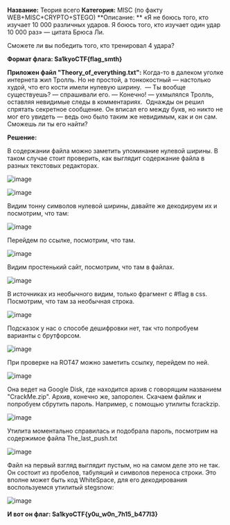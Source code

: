 **Название:** Теория всего
**Категория:** MISC (по факту WEB+MISC+CRYPTO+STEGO)
**Описание: **
«Я не боюсь того, кто изучает 10 000 различных ударов. Я боюсь того, кто изучает один удар 10 000 раз» — цитата Брюса Ли. 

Сможете ли вы победить того, кто тренировал 4 удара?

**Формат флага: Sa1kyoCTF{flag_smth}**

**Приложен файл "Theory_of_everything.txt":**
‌‬‍‍‬‌‬‌‌‬‍‍‬‌‬‌Когда‌‬‍‍‬‌‬‌‌‬‍‍‬‌‬‌‌‬‍‍‬‌‬‌‌‬‍‍‬‌‬‌‌‬‍‍‬‌‬‌‌‬‍‍‬‌‬‌‌‬‍‍‬‌‬‌‌‬‍‍‬‌‬‌‌‬‍‍‬‌‬‌‌‬‍‍‬‌‬‌-‌‬‍‍‬‌‬‌то‌‬‍‍‬‌‬‌‌‬‍‍‬‌‬‌‌‬‍‍‬‌‬‌‌‬‍‍‬‌‬‌‌‬‍‍‬‌‬‌‌‬‍‍‬‌‬‌‌‬‍‍‬‌‬‌‌‬‍‍‬‌‬‌ ‌‬‍‍‬‌‬‌‌‬‍‍‬‌‬‌‌‬‍‍‬‌‬‌‌‬‍‍‬‌‬‌‌‬‍‍‬‌‬‌‌‬‍‍‬‌‬‌в‌‬‍‍‬‌‬‌ ‌‬‍‍‬‌‬‌‌‬‍‍‬‌‬‌‌‬‍‍‬‌‬‌‌‬‍‍‬‌‬‌‌‬‍‍‬‌‬‌‌‬‍‍‬‌‬‌‌‬‍‍‬‌‬‌далеком ‌‬‍‍‬‌‬‌‌‬‍‍‬‌‬‌уголке‌‬‍‍‬‌‬‌‌‬‍‍‬‌‬‌‌‬‍‍‬‌‬‌‌‌‌‌‌‌‬‬‌‬‍‍‬‌‬‌‌‬‍‍‬‌‬‌‌‬‍‍‬‌‬‌‌‬‍‍‬‌‬‌‌‬‍‍‬‌‬‌‌‬‍‍‬‌‬‌‌‬‍‍‬‌‬‌ ‌‬‍‍‬‌‬‌‌‬‍‍‬‌‬‌‌‬‍‍‬‌‬‌интернета‌‬‍‍‬‌‬‌‌‬‍‍‬‌‬‌‌‬‍‍‬‌‌‌‌‬‍‍‬‌‌‌‌‬‍‍‬‌‌‌ жил‌‬‍‍‬‌‌‌‌‬‍‍‬‌‌‌‌‬‍‍‬‌‌‌ Тролль‌‬‍‍‬‌‌‌‌‬‍‍‬‌‌‌‌‬‍‍‬‌‌‌.‌‬‍‍‬‌‌‌‌‬‍‍‬‌‌‌‌‬‍‍‬‌‌‌ Но‌‬‍‍‬‌‌‌‌‬‍‍‬‌‌‌‌‬‍‍‬‌‌‌‌‬‍‍‬‌‌‌‌‬‍‍‬‌‌‌‌‬‍‍‬‌‌‌‌‬‍‍‬‌‌‌‌‬‍‍‬‌‬‌‌‬‍‍‬‌‬‌‌‬‍‍‬‌‬‌‌‬‍‍‬‌‬‌‌‬‍‍‬‌‬‌‌‬‍‍‬‌‬‌‌‬‍‍‬‌‬‌‌‬‍‍‬‌‬‌‌‬‍‍‬‌‬‌‌‌‌‌‌‌‬‬‌‬‍‍‬‌‬‌‌‬‍‍‬‌‬‌‌‬‍‍‬‌‬‌‌‬‍‍‬‌‬‌ ‌‬‍‍‬‌‬‌‌‬‍‍‬‌‌‌‌‬‍‍‬‌‌‌‌‬‍‍‬‍‌‍не‌‬‍‍‬‍‌‍‌‬‍‍‬‍‌‍‌‬‍‍‬‍‌‍‌‬‍‍‬‍‌‍‌‬‍‍‬‍‌‍‌‬‍‍‬‍‌‍‌‬‍‍‬‍‌‍‌‬‍‍‬‍‌‍‌‬‍‍‬‍‌‍‌‬‍‍‬‍‌‍‌‬‍‍‬‍‌‍‌‬‍‍‬‍‌‍‌‬‍‍‬‍‌‍ ‌‬‍‍‬‍‌‍простой‌‬‍‍‬‍‌‍‌‬‍‍‬‍‌‍‌‬‍‍‬‍‌‍‌‬‍‍‬‍‌‍‌‬‍‍‬‍‌‍‌‬‍‍‬‍‌‍‌‬‍‍‬‍‌‍‌‬‍‍‬‍‌‍‌‬‍‍‬‍‌‍‌‬‍‍‬‍‌‍‌‬‍‍‬‌‌‌‌‬‍‍‬‌‬‌,‌‬‍‍‬‌‬‌‌‬‍‍‬‌‬‌‌‬‍‍‬‌‬‌‌‬‍‍‬‌‬‌‌‬‍‍‬‌‬‌‌‬‍‍‬‌‬‌‌‌‌‌‌‌‬‬‌‬‍‍‬‌‬‌‌‬‍‍‬‌‬‌‌‬‍‍‬‌‬‌ а‌‬‍‍‬‌‬‌‌‬‍‍‬‍‌‍‌‬‍‍‬‍‌‍ ‌‬‍‍‬‍‌‍‌‬‍‍‬‍‌‍‌‬‍‍‬‍‌‍‌‬‍‍‬‍‌‍‌‬‍‍‬‍‌‍‌‬‍‍‬‍‌‍‌‬‍‍‬‍‌‍‌‬‍‍‬‍‌‍‌‬‍‍‬‍‌‍‌‬‍‍‬‍‌‍‌‬‍‍‬‍‌‍‌‬‍‍‬‍‌‍‌‬‍‍‬‍‌‍‌‬‍‍‬‍‌‍‌‬‍‍‬‍‌‍‌‬‍‍‬‍‌‍тонкокостный‌‬‍‍‬‍‌‍‌‬‍‍‬‍‌‍ ‌‬‍‍‬‍‌‍‌‬‍‍‬‍‌‍‌‬‍‍‬‍‌‍‌‬‍‍‬‍‌‍‌‬‍‍‬‍‌‍‌‬‍‍‬‍‌‍‌‬‍‍‬‍‌‍‌‬‍‍‬‍‌‍‌‬‍‍‬‍‌‍‌‬‍‍‬‍‌‍‌‬‍‍‬‌‬‌‌‬‍‍‬‌‬‌—‌‬‍‍‬‌‬‌‌‬‍‍‬‌‬‌‌‬‍‍‬‌‬‌‌‬‍‍‬‌‬‌‌‌‌‌‌‌‬‬‌‬‍‍‬‌‬‌‌‬‍‍‬‌‬‌‌‬‍‍‬‌‬‌‌‬‍‍‬‌‌‌‌‬‍‍‬‍‌‍‌‬‍‍‬‍‌‍‌‬‍‍‬‍‌‍‌‬‍‍‬‍‌‍ ‌‬‍‍‬‍‌‍‌‬‍‍‬‌‍‌‌‬‍‍‬‌‍‌настолько‌‬‍‍‬‌‍‌‌‬‍‍‬‍‌‍‌‬‍‍‬‍‌‍‌‬‍‍‬‍‌‍‌‬‍‍‬‍‌‍‌‬‍‍‬‍‌‍‌‬‍‍‬‍‌‍ ‌‬‍‍‬‍‌‍‌‬‍‍‬‍‌‍худой‌‬‍‍‬‌‍‌‌‬‍‍‬‌‍‌‌‬‍‍‬‌‌‌‌‬‍‍‬‌‬‌‌‬‍‍‬‌‬‌‌‬‍‍‬‌‬‌‌‬‍‍‬‌‍‌,‌‬‍‍‬‌‍‌‌‬‍‍‬‍‌‍‌‬‍‍‬‍‌‍‌‬‍‍‬‍‌‍‌‬‍‍‬‍‌‍‌‬‍‍‬‍‌‍‌‬‍‍‬‍‌‍‌‬‍‍‬‍‌‍‌‬‍‍‬‌‬‌‌‬‍‍‬‌‬‌‌‬‍‍‬‌‬‌‌‬‍‍‬‌‬‌ ‌‬‍‍‬‌‬‌‌‌‌‌‌‌‬‬‌‬‍‍‬‌‬‌‌‬‍‍‬‌‬‌‌‬‍‍‬‍‌‍‌‬‍‍‬‍‌‍‌‬‍‍‬‍‌‍‌‬‍‍‬‍‌‍‌‬‍‍‬‍‌‍‌‬‍‍‬‍‌‍‌‬‍‍‬‌‌‌‌‬‍‍‬‌‌‌что‌‬‍‍‬‌‌‌ ‌‬‍‍‬‌‬‌‌‬‍‍‬‌‬‌‌‬‍‍‬‌‬‌‌‬‍‍‬‌‍‌‌‬‍‍‬‌‍‌‌‬‍‍‬‍‌‍‌‬‍‍‬‍‌‍‌‬‍‍‬‍‌‍‌‬‍‍‬‌‬‌‌‬‍‍‬‌‍‌‌‬‍‍‬‌‍‌‌‬‍‍‬‌‬‌‌‬‍‍‬‌‌‌‌‬‍‍‬‌‬‌‌‬‍‍‬‌‌‌его кости‌‬‍‍‬‌‌‌‌‬‍‍‬‌‌‌‌‬‍‍‬‌‌‌‌‬‍‍‬‍‌‍‌‬‍‍‬‌‌‌‌‬‍‍‬‍‌‍‌‬‍‍‬‌‍‌‌‬‍‍‬‌‍‌‌‬‍‍‬‍‌‍‌‬‍‍‬‌‌‌‌‬‍‍‬‌‌‌‌‬‍‍‬‌‬‌‌‬‍‍‬‌‬‌ ‌‬‍‍‬‌‬‌‌‌‌‌‌‌‬‬имели‌‬‍‍‬‌‬‌‌‬‍‍‬‍‌‍‌‬‍‍‬‍‌‍‌‬‍‍‬‌‍‌‌‬‍‍‬‌‍‌ ‌‬‍‍‬‍‌‍‌‬‍‍‬‌‍‌‌‬‍‍‬‌‍‌‌‬‍‍‬‍‌‍‌‬‍‍‬‌‍‌‌‬‍‍‬‍‌‍нулевую‌‬‍‍‬‍‌‍‌‬‍‍‬‍‌‍‌‬‍‍‬‌‬‌‌‬‍‍‬‌‌‌‌‬‍‍‬‍‌‍‌‬‍‍‬‍‌‍‌‬‍‍‬‍‌‍‌‬‍‍‬‍‌‍‌‬‍‍‬‍‌‍‌‬‍‍‬‍‌‍ ‌‬‍‍‬‍‌‍‌‬‍‍‬‍‌‍‌‬‍‍‬‍‌‍‌‬‍‍‬‍‌‍‌‬‍‍‬‌‌‌‌‬‍‍‬‌‍‌‌‬‍‍‬‌‍‌‌‬‍‍‬‌‍‌‌‬‍‍‬‌‬‌‌‬‍‍‬‌‌‌‌‬‍‍‬‌‌‌‌‬‍‍‬‌‍‌‌‬‍‍‬‍‌‍‌‬‍‍‬‌‌‌‌‬‍‍‬‌‬‌‌‬‍‍‬‍‌‍‌‬‍‍‬‍‌‍‌‬‍‍‬‌‌‌‌‬‍‍‬‌‬‌‌‌‌‌‌‌‬‬‌‬‍‍‬‌‬‌‌‬‍‍‬‍‌‍‌‬‍‍‬‍‌‍‌‬‍‍‬‍‌‍‌‬‍‍‬‍‌‍‌‬‍‍‬‌‍‌‌‬‍‍‬‍‌‍‌‬‍‍‬‌‌‌‌‬‍‍‬‌‌‌‌‬‍‍‬‍‌‍‌‬‍‍‬‍‌‍‌‬‍‍‬‌‍‌‌‬‍‍‬‌‬‌ширину‌‬‍‍‬‌‌‌‌‬‍‍‬‍‌‍‌‬‍‍‬‍‌‍.‌‬‍‍‬‍‌‍‌‬‍‍‬‍‌‍‌‬‍‍‬‍‌‍‌‬‍‍‬‍‌‍‌‬‍‍‬‌‍‌‌‬‍‍‬‌‍‌‌‬‍‍‬‍‌‍
‌‬‍‍‬‍‌‍‌‬‍‍‬‍‌‍‌‬‍‍‬‍‌‍
‌‬‍‍‬‍‌‍‌‬‍‍‬‍‌‍‌‬‍‍‬‍‌‍—‌‬‍‍‬‌‍‌‌‬‍‍‬‌‍‌‌‬‍‍‬‌‌‌‌‬‍‍‬‌‬‌‌‬‍‍‬‌‬‌‌‬‍‍‬‌‍‌‌‬‍‍‬‍‌‍‌‬‍‍‬‌‬‌‌‬‍‍‬‍‌‍‌‬‍‍‬‍‌‍‌‬‍‍‬‌‬‌‌‌‌‌‌‌‬‬ ‌‬‍‍‬‌‬‌Ты‌‬‍‍‬‌‬‌ вообще‌‬‍‍‬‍‌‍‌‬‍‍‬‍‌‍ ‌‬‍‍‬‍‌‍существуешь‌‬‍‍‬‌‬‌?‌‬‍‍‬‌‬‌‌‬‍‍‬‍‌‍‌‬‍‍‬‍‌‍‌‬‍‍‬‍‌‍‌‬‍‍‬‌‌‌‌‬‍‍‬‌‌‌‌‬‍‍‬‌‬‌‌‬‍‍‬‌‍‌ ‌‬‍‍‬‍‌‍‌‬‍‍‬‍‌‍‌‬‍‍‬‍‌‍‌‬‍‍‬‌‌‌—‌‬‍‍‬‌‌‌ ‌‬‍‍‬‌‌‌‌‬‍‍‬‌‍‌‌‬‍‍‬‌‌‌‌‬‍‍‬‍‌‍‌‬‍‍‬‌‍‌‌‬‍‍‬‌‍‌спрашивали‌‬‍‍‬‌‍‌‌‬‍‍‬‌‬‌ ‌‬‍‍‬‌‬‌‌‬‍‍‬‌‬‌‌‬‍‍‬‌‌‌‌‬‍‍‬‍‌‍‌‬‍‍‬‌‍‌‌‬‍‍‬‌‬‌‌‬‍‍‬‍‌‍‌‬‍‍‬‍‌‍‌‬‍‍‬‍‌‍‌‬‍‍‬‌‌‌его‌‬‍‍‬‍‌‍‌‬‍‍‬‌‍‌‌‬‍‍‬‌‬‌‌‌‌‌‌‌‬‬‌‬‍‍‬‌‬‌.
‌‬‍‍‬‌‬‌—‌‬‍‍‬‌‍‌‌‬‍‍‬‍‌‍ ‌‬‍‍‬‌‬‌‌‬‍‍‬‌‬‌‌‬‍‍‬‌‌‌‌‬‍‍‬‌‬‌‌‬‍‍‬‌‌‌‌‬‍‍‬‌‍‌‌‬‍‍‬‌‍‌‌‬‍‍‬‌‍‌‌‬‍‍‬‌‍‌‌‬‍‍‬‌‍‌‌‬‍‍‬‌‬‌‌‬‍‍‬‌‍‌‌‬‍‍‬‌‍‌‌‬‍‍‬‌‍‌‌‬‍‍‬‌‍‌‌‬‍‍‬‌‍‌‌‬‍‍‬‌‌‌Конечно‌‬‍‍‬‌‌‌‌‬‍‍‬‌‬‌‌‬‍‍‬‌‌‌‌‬‍‍‬‍‌‍‌‬‍‍‬‍‌‍‌‬‍‍‬‌‍‌‌‬‍‍‬‌‬‌‌‬‍‍‬‌‬‌‌‬‍‍‬‌‬‌‌‬‍‍‬‌‌‌‌‬‍‍‬‌‬‌!‌‬‍‍‬‌‌‌ ‌‬‍‍‬‍‌‍‌‬‍‍‬‍‌‍‌‬‍‍‬‍‌‍‌‬‍‍‬‌‍‌‌‬‍‍‬‌‍‌‌‬‍‍‬‌‬‌‌‬‍‍‬‌‬‌‌‌‌‌‌‌‬‬‌‬‍‍‬‌‬‌‌‬‍‍‬‌‬‌‌‬‍‍‬‌‬‌‌‬‍‍‬‍‌‍‌‬‍‍‬‌‬‌‌‬‍‍‬‌‬‌‌‬‍‍‬‌‬‌‌‬‍‍‬‌‬‌—‌‬‍‍‬‌‍‌ ухмылялся ‌‬‍‍‬‌‬‌‌‬‍‍‬‌‍‌Тролль‌‬‍‍‬‍‌‍‌‬‍‍‬‍‌‍‌‬‍‍‬‌‬‌,‌‬‍‍‬‍‌‍ ‌‬‍‍‬‍‌‍‌‬‍‍‬‌‍‌‌‬‍‍‬‌‬‌‌‬‍‍‬‍‌‍‌‬‍‍‬‍‌‍‌‬‍‍‬‌‍‌‌‬‍‍‬‌‍‌‌‬‍‍‬‌‬‌‌‬‍‍‬‌‬‌‌‬‍‍‬‌‬‌оставляя‌‬‍‍‬‌‌‌‌‬‍‍‬‌‌‌‌‬‍‍‬‌‌‌ ‌‬‍‍‬‌‬‌‌‬‍‍‬‌‍‌‌‬‍‍‬‌‌‌‌‬‍‍‬‍‌‍‌‬‍‍‬‍‌‍‌‬‍‍‬‍‌‍‌‬‍‍‬‍‌‍‌‬‍‍‬‌‍‌невидимые‌‬‍‍‬‌‬‌‌‬‍‍‬‌‬‌‌‬‍‍‬‌‬‌‌‬‍‍‬‌‬‌‌‌‌‌‌‌‬‬‌‬‍‍‬‌‬‌‌‬‍‍‬‌‬‌‌‬‍‍‬‌‬‌‌‬‍‍‬‍‌‍ ‌‬‍‍‬‌‌‌‌‬‍‍‬‌‬‌‌‬‍‍‬‌‬‌‌‬‍‍‬‌‬‌‌‬‍‍‬‌‬‌‌‬‍‍‬‌‬‌‌‬‍‍‬‌‬‌‌‬‍‍‬‌‬‌‌‬‍‍‬‌‬‌‌‬‍‍‬‌‬‌следы‌‬‍‍‬‌‬‌‌‬‍‍‬‌‬‌‌‬‍‍‬‌‬‌‌‬‍‍‬‌‬‌‌‬‍‍‬‌‬‌‌‬‍‍‬‌‌‌‌‬‍‍‬‌‌‌‌‬‍‍‬‌‌‌‌‬‍‍‬‌‌‌‌‬‍‍‬‌‬‌‌‬‍‍‬‍‌‍‌‬‍‍‬‍‌‍‌‬‍‍‬‍‌‍‌‬‍‍‬‌‍‌‌‬‍‍‬‌‌‌ ‌‬‍‍‬‌‌‌‌‬‍‍‬‍‌‍‌‬‍‍‬‍‌‍‌‬‍‍‬‍‌‍‌‬‍‍‬‍‌‍‌‬‍‍‬‌‍‌‌‬‍‍‬‌‬‌‌‬‍‍‬‌‬‌‌‬‍‍‬‌‬‌‌‬‍‍‬‌‬‌‌‬‍‍‬‌‬‌‌‌‌‌‌‌‬‬‌‬‍‍‬‌‬‌‌‬‍‍‬‌‬‌‌‬‍‍‬‌‬‌‌‬‍‍‬‍‌‍‌‬‍‍‬‍‌‍в‌‬‍‍‬‌‬‌‌‬‍‍‬‌‬‌‌‬‍‍‬‌‌‌ комментариях‌‬‍‍‬‌‬‌‌‬‍‍‬‌‌‌‌‬‍‍‬‌‬‌‌‬‍‍‬‌‬‌‌‬‍‍‬‌‌‌‌‬‍‍‬‌‬‌‌‬‍‍‬‌‌‌‌‬‍‍‬‍‌‍‌‬‍‍‬‍‌‍‌‬‍‍‬‌‌‌‌‬‍‍‬‌‬‌‌‬‍‍‬‍‌‍‌‬‍‍‬‍‌‍‌‬‍‍‬‍‌‍‌‬‍‍‬‍‌‍‌‬‍‍‬‌‬‌‌‬‍‍‬‌‍‌‌‬‍‍‬‌‬‌‌‬‍‍‬‌‌‌‌‬‍‍‬‍‌‍‌‬‍‍‬‍‌‍‌‬‍‍‬‍‌‍‌‬‍‍‬‍‌‍‌‬‍‍‬‍‌‍.
‌‬‍‍‬‌‍‌‌‬‍‍‬‌‬‌‌‬‍‍‬‌‬‌‌‬‍‍‬‌‬‌
‌‬‍‍‬‌‬‌‌‬‍‍‬‌‬‌‌‬‍‍‬‌‬‌Однажды‌‬‍‍‬‌‬‌‌‌‌‌‌‌‬‬‌‬‍‍‬‌‬‌ ‌‬‍‍‬‌‬‌‌‬‍‍‬‌‬‌‌‬‍‍‬‍‌‍‌‬‍‍‬‍‌‍‌‬‍‍‬‍‌‍‌‬‍‍‬‍‌‍‌‬‍‍‬‌‌‌‌‬‍‍‬‌‌‌‌‬‍‍‬‌‌‌‌‬‍‍‬‌‬‌‌‬‍‍‬‌‬‌‌‬‍‍‬‌‍‌‌‬‍‍‬‌‬‌‌‬‍‍‬‌‬‌‌‬‍‍‬‌‍‌‌‬‍‍‬‌‍‌‌‬‍‍‬‌‬‌‌‬‍‍‬‌‬‌‌‬‍‍‬‌‌‌‌‬‍‍‬‌‌‌‌‬‍‍‬‌‌‌‌‬‍‍‬‌‌‌‌‬‍‍‬‌‌‌‌‬‍‍‬‍‌‍‌‬‍‍‬‍‌‍‌‬‍‍‬‍‌‍‌‬‍‍‬‍‌‍‌‬‍‍‬‍‌‍он‌‬‍‍‬‌‍‌‌‬‍‍‬‌‍‌‌‬‍‍‬‌‬‌‌‬‍‍‬‌‬‌‌‬‍‍‬‌‬‌‌‬‍‍‬‌‬‌‌‬‍‍‬‌‬‌‌‬‍‍‬‌‬‌‌‬‍‍‬‌‬‌ ‌‬‍‍‬‌‬‌‌‬‍‍‬‌‬‌‌‌‌‌‌‌‬‬‌‬‍‍‬‌‬‌‌‬‍‍‬‌‬‌‌‬‍‍‬‌‌‌‌‬‍‍‬‍‌‍‌‬‍‍‬‍‌‍‌‬‍‍‬‍‌‍‌‬‍‍‬‍‌‍‌‬‍‍‬‍‌‍‌‬‍‍‬‍‌‍решил ‌‬‍‍‬‍‌‍‌‬‍‍‬‍‌‍‌‬‍‍‬‍‌‍‌‬‍‍‬‍‌‍‌‬‍‍‬‍‌‍‌‬‍‍‬‍‌‍спрятать‌‬‍‍‬‍‌‍ ‌‬‍‍‬‍‌‍‌‬‍‍‬‍‌‍‌‬‍‍‬‍‌‍секретное ‌‬‍‍‬‍‌‍‌‬‍‍‬‍‌‍сообщение‌‬‍‍‬‍‌‍‌‬‍‍‬‍‌‍‌‬‍‍‬‍‌‍‌‬‍‍‬‍‌‍‌‬‍‍‬‌‍‌‌‬‍‍‬‌‍‌‌‬‍‍‬‌‍‌.‌‬‍‍‬‌‬‌‌‬‍‍‬‌‬‌‌‬‍‍‬‌‬‌‌‬‍‍‬‌‬‌ ‌‬‍‍‬‌‬‌‌‬‍‍‬‌‬‌Он‌‬‍‍‬‌‬‌‌‬‍‍‬‌‬‌‌‬‍‍‬‌‬‌‌‬‍‍‬‌‬‌‌‬‍‍‬‌‬‌‌‬‍‍‬‌‬‌ ‌‌‌‌‌‌‬‬вписал‌‬‍‍‬‌‬‌ ‌‬‍‍‬‌‬‌‌‬‍‍‬‌‍‌‌‬‍‍‬‍‌‍‌‬‍‍‬‍‌‍‌‬‍‍‬‍‌‍‌‬‍‍‬‍‌‍‌‬‍‍‬‍‌‍‌‬‍‍‬‍‌‍его‌‬‍‍‬‍‌‍ ‌‬‍‍‬‍‌‍‌‬‍‍‬‍‌‍между‌‬‍‍‬‍‌‍‌‬‍‍‬‍‌‍‌‬‍‍‬‍‌‍‌‬‍‍‬‍‌‍‌‬‍‍‬‍‌‍‌‬‍‍‬‍‌‍‌‬‍‍‬‍‌‍ ‌‬‍‍‬‍‌‍‌‬‍‍‬‍‌‍‌‬‍‍‬‌‍‌‌‬‍‍‬‌‍‌‌‬‍‍‬‌‬‌‌‬‍‍‬‌‬‌букв‌‬‍‍‬‌‬‌‌‬‍‍‬‌‬‌‌‬‍‍‬‌‬‌‌‬‍‍‬‌‬‌‌‬‍‍‬‌‬‌‌‬‍‍‬‌‬‌‌‬‍‍‬‌‬‌‌‬‍‍‬‌‬‌‌‬‍‍‬‌‬‌,‌‬‍‍‬‌‬‌‌‬‍‍‬‌‬‌‌‬‍‍‬‌‬‌‌‬‍‍‬‌‬‌‌‬‍‍‬‌‬‌‌‬‍‍‬‌‬‌‌‌‌‌‌‌‬‬ но‌‬‍‍‬‌‬‌‌‬‍‍‬‌‬‌‌‬‍‍‬‌‬‌‌‬‍‍‬‌‬‌ ‌‬‍‍‬‌‍‌‌‬‍‍‬‍‌‍‌‬‍‍‬‍‌‍‌‬‍‍‬‍‌‍‌‬‍‍‬‍‌‍‌‬‍‍‬‍‌‍‌‬‍‍‬‍‌‍‌‬‍‍‬‍‌‍‌‬‍‍‬‍‌‍‌‬‍‍‬‍‌‍никто‌‬‍‍‬‌‍‌‌‬‍‍‬‌‍‌‌‬‍‍‬‌‍‌‌‬‍‍‬‌‍‌‌‬‍‍‬‌‍‌‌‬‍‍‬‌‬‌‌‬‍‍‬‌‬‌‌‬‍‍‬‌‬‌‌‬‍‍‬‌‬‌‌‬‍‍‬‌‬‌‌‬‍‍‬‌‬‌ не‌‬‍‍‬‌‬‌‌‬‍‍‬‌‬‌‌‬‍‍‬‌‬‌‌‬‍‍‬‌‬‌ ‌‬‍‍‬‌‬‌‌‬‍‍‬‌‬‌‌‬‍‍‬‌‬‌‌‬‍‍‬‌‬‌‌‬‍‍‬‌‬‌мог‌‬‍‍‬‌‬‌‌‬‍‍‬‌‬‌ ‌‬‍‍‬‌‬‌‌‬‍‍‬‌‬‌‌‬‍‍‬‌‬‌‌‬‍‍‬‌‬‌его‌‌‌‌‌‌‬‬‌‬‍‍‬‌‬‌‌‬‍‍‬‌‬‌ ‌‬‍‍‬‌‬‌увидеть‌‬‍‍‬‌‬‌‌‬‍‍‬‌‬‌‌‬‍‍‬‌‬‌‌‬‍‍‬‌‬‌‌‬‍‍‬‌‬‌ ‌‬‍‍‬‌‬‌‌‬‍‍‬‌‬‌‌‬‍‍‬‌‬‌‌‬‍‍‬‌‬‌—‌‬‍‍‬‌‬‌‌‬‍‍‬‌‬‌‌‬‍‍‬‌‬‌‌‬‍‍‬‌‬‌‌‬‍‍‬‌‬‌‌‬‍‍‬‌‬‌‌‬‍‍‬‌‬‌‌‬‍‍‬‌‬‌‌‬‍‍‬‌‬‌ ‌‬‍‍‬‌‬‌ведь‌‬‍‍‬‌‬‌‌‬‍‍‬‌‬‌‌‬‍‍‬‌‬‌‌‬‍‍‬‌‬‌ ‌‬‍‍‬‌‬‌‌‬‍‍‬‌‬‌‌‬‍‍‬‌‬‌‌‬‍‍‬‌‬‌‌‬‍‍‬‌‬‌‌‬‍‍‬‌‬‌оно ‌‬‍‍‬‌‬‌‌‬‍‍‬‌‬‌было‌‬‍‍‬‌‬‌‌‬‍‍‬‌‬‌‌‬‍‍‬‌‬‌ таким‌‬‍‍‬‌‬‌ ‌‬‍‍‬‌‬‌же‌‬‍‍‬‌‬‌ невидимым‌‌‌‌‌‌‬‬‌‌‌‌‌‌‬‬‌‌‍‌‌‬‍‍‌‌‍‌‌﻿‌‌‌‌‌‌‌‬﻿‌‌‌‌‌‌‬‌‌‌‌‍‌‍‌‌‬‌‌‍‌‍‌‬﻿‌‌‌‌‌‬‌‌‌‌‍‌‌﻿﻿‍‌‌‍‌‌﻿‌‌‌‌‍‌‍‌‬‌‌‌‍‌‌﻿‍‍,‌‌‍‌‌﻿‬﻿‌‌‌‌‌‬‌‌‌‌‍‌‌﻿﻿‌‌‌‍‌‌﻿‍‍ ‌‌‍‌‌﻿﻿‍‌‌‍‌‍‌﻿﻿‌‌‌‌‌‬﻿‬‌‌‌‌‌‬‌‌‌‌‍‌‌‍‍﻿‌‌‍‌‌﻿‌‌‌‌‌‌‌‬‌‌‌‌‍‌‍‌﻿‍‌‌‍‌‍‌‌‬как ‌‌‍‌‌﻿﻿‬и‌‌‌‌‌‬‌‌‌‌‍‌‍‌﻿﻿‌‌‌‌‌‬‌‌‌‌‍‌‍‌‌﻿ ‌‌‍‌‌﻿‬‬‌‌‍‌‌﻿‌‌‌‌‍‌‌﻿‍‬он‌‌‍‌‍‌‌﻿‌‌‌‌‌‬‌‌‌‌‍‌‍‌‌‬‌‌‍‌‌﻿‍‍ ‌‌‍‌‌﻿‌‍‌‌‍‌‌﻿‍‍сам‌‌‌‌‌‬‌‌‌‌‍‌‌﻿﻿﻿‌‌‍‌‍‌‌﻿‌‌‍‌‍‌‌‬‌‌‍‌‍‌﻿‌‌‌‌‌‌‬‌‌‌‌‍‌‌﻿‍‌‌‌‍‌‌﻿‌‌‌‌‍‌‌﻿‬﻿.‌‌‍‌‍‌﻿‌‌‌‍‌‍‌‬‌‌‌‍‌‌﻿‍‍‌‌‌‌‌﻿‬‬‌‌‌‌‌‌‬‬‌‌‌‌‍‬‬‌‌‌‌‌‍﻿‍‌
‌‌‌‌‍﻿‍‌‌‌‌‌‍﻿‌‌‌‌‌‌‍﻿‌﻿
‌‌‌‌‌﻿‬‬Сможешь‌‌‌‌‌‬﻿﻿‌‌‌‌‌‬﻿﻿‌‌‌‌‍﻿‌﻿‌‌‌‌‍‬‌‍ ‌‌‌‌‍‬‬‍‌‌‌‌‍‬‬﻿ли ‌‌‌‌‍﻿‬‍‌‌‌‌‍‬﻿﻿‌‌‌‌‍‬﻿﻿‌‌‌‌‍﻿‍‍‌‌‌‌‍﻿‍‌‌‌‌‌‍﻿‌﻿‌‌‌‌‍‬‬‍‌‌‌‌‍‬‍‌‌‌‌‌‍‬‍‍‌‌‌‌‍﻿‌‬‌‌‌‌‌‬﻿‬‌‌‌‌‍‬‍﻿‌‌‌‌‍‬‬‍‌‌‌‌‍﻿‍‌‌‌‌‌‍‬‬‌‌‌‌‌‍﻿‍‍‌‌‌‌‍‬‌‬‌‌‌‌‌‬﻿‬ты‌‌‌‌‍‬‬‍‌‌‌‌‍‬﻿﻿‌‌‌‌‌‬﻿﻿‌‌‌‌‍‌‌﻿‌‌‌‌‍‍‍‌‌‌‌‌‍‌‍‬ ‌‌‌‌‍‍﻿﻿‌‌‌‌‍‍‍‌‌‌‌‌‍‌‍‍‌‌‌‌‍‍‌﻿‌‌‌‌‍‍‍‌‌‌‌‌‌‬﻿﻿‌‌‌‌‍‍‌‌‌‌‌‌‍﻿‌‬‌‌‌‌‍‬﻿﻿‌‌‌‌‍‬‬‬‌‌‌‌‍‬‍‍‌‌‌‌‍‬‌﻿‌‌‌‌‍﻿‍‌‌‌‌‌‍‍﻿﻿‌‌‌‌‍‍‌‬‌‌‌‌‍‌﻿‍‌‌‌‌‍‍‌‬его ‌‌‌‌‌‬﻿﻿найти?

**Решение:**

В содержании файла можно заметить упоминание нулевой ширины. В таком случае стоит проверить, как выглядит содержание файла в разных текстовых редакторах.

![image](https://github.com/user-attachments/assets/d90b073d-6570-4cbc-885d-acda8ff53910)

![image](https://github.com/user-attachments/assets/036ac70e-cb6c-401e-9c8c-8c3ad4a4ec25)

Видим тонну символов нулевой ширины, давайте же декодируем их и посмотрим, что там:

![image](https://github.com/user-attachments/assets/fbdb2646-6c3d-42bb-8ba9-ec59a9fcb354)

Перейдем по ссылке, посмотрим, что там.

![image](https://github.com/user-attachments/assets/fd553514-fcfd-46bd-92b6-42ff6ca73de5)

Видим простенький сайт, посмотрим, что там в файлах.

![image](https://github.com/user-attachments/assets/51545ef9-6ff4-4ab8-bb40-791a017b11ea)

В источниках из необычного видим, только фрагмент с #flag в css. Посмотрим, что там за необычная строка.

![image](https://github.com/user-attachments/assets/108db3f7-0934-4559-9fb3-8202ec1a702f)

Подсказок у нас о способе дешифровки нет, так что попробуем варианты с брутфорсом.

![image](https://github.com/user-attachments/assets/92fe67ee-35f3-405c-bbc3-a8c7f5c64049)

При проверке на ROT47 можно заметить ссылку, перейдем по ней.

![image](https://github.com/user-attachments/assets/f9733de2-027d-486e-81c4-853d2f391e16)

Она ведет на Google Disk, где находится архив с говорящим названием "CrackMe.zip". Архив, конечно же, запоролен.
Скачаем файлик и попробуем сбрутить пароль. Например, с помощью утилиты fcrackzip.

![image](https://github.com/user-attachments/assets/b19732d3-720b-48f8-88b8-f8c476311367)

Утилита моментально справилась и подобрала пароль, посмотрим на содержимое файла The_last_push.txt

![image](https://github.com/user-attachments/assets/b53f7d37-a772-4602-b3da-688ac21da41d)

Файл на первый взгляд выглядит пустым, но на самом деле это не так. Он состоит из пробелов, табуляций и символов переноса строки. Это вполне может быть код WhiteSpace, для его декодирования воспользуемся утилитый stegsnow:

![image](https://github.com/user-attachments/assets/6cbd13ba-1f0c-4e16-b486-0a201c33ba5c)

**И вот он флаг: Sa1kyoCTF{y0u_w0n_7h15_b477l3}**
